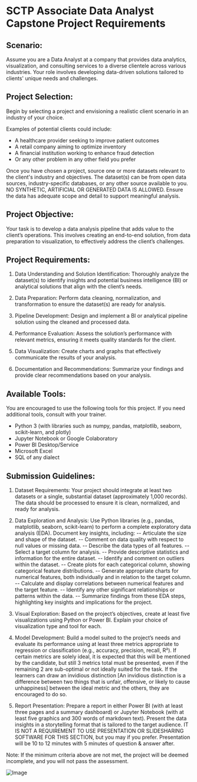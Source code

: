 # SCTP Associate Data Analyst Capstone Project Requirements

## Scenario:
Assume you are a Data Analyst at a company that provides data analytics, visualization, and consulting services to a diverse clientele across various industries. Your role involves developing data-driven solutions tailored to clients' unique needs and challenges.

## Project Selection:
Begin by selecting a project and envisioning a realistic client scenario in an industry of your choice.

Examples of potential clients could include:
- A healthcare provider seeking to improve patient outcomes
- A retail company aiming to optimize inventory
- A financial institution working to enhance fraud detection
- Or any other problem in any other field you prefer

Once you have chosen a project, source one or more datasets relevant to the client's industry and objectives. The dataset(s) can be from open data sources, industry-specific databases, or any other source available to you. NO SYNTHETIC, ARTIFICIAL OR GENERATED DATA IS ALLOWED. Ensure the data has adequate scope and detail to support meaningful analysis.

## Project Objective:
Your task is to develop a data analysis pipeline that adds value to the client’s operations. This involves creating an end-to-end solution, from data preparation to visualization, to effectively address the client’s challenges.

## Project Requirements:

1. Data Understanding and Solution Identification:
Thoroughly analyze the dataset(s) to identify insights and potential business intelligence (BI) or analytical solutions that align with the client’s needs.

2. Data Preparation:
Perform data cleaning, normalization, and transformation to ensure the dataset(s) are ready for analysis.

3. Pipeline Development:
Design and implement a BI or analytical pipeline solution using the cleaned and processed data.

4. Performance Evaluation:
Assess the solution’s performance with relevant metrics, ensuring it meets quality standards for the client.

5. Data Visualization:
Create charts and graphs that effectively communicate the results of your analysis.

6. Documentation and Recommendations:
Summarize your findings and provide clear recommendations based on your analysis.

## Available Tools:
You are encouraged to use the following tools for this project. If you need additional tools, consult with your trainer.
- Python 3 (with libraries such as numpy, pandas, matplotlib, seaborn, scikit-learn, and plotly)
- Jupyter Notebook or Google Colaboratory
- Power BI Desktop/Service
- Microsoft Excel
- SQL of any dialect

## Submission Guidelines:

1. Dataset Requirements:
Your project should integrate at least two datasets or a single, substantial dataset (approximately 1,000 records). The data should be processed to ensure it is clean, normalized, and ready for analysis.

2. Data Exploration and Analysis:
Use Python libraries (e.g., pandas, matplotlib, seaborn, scikit-learn) to perform a complete exploratory data analysis (EDA). Document key insights, including:
-- Articulate the size and shape of the dataset.
-- Comment on data quality with respect to null values or missing data.
-- Describe the data types of all features.
-- Select a target column for analysis.
-- Provide descriptive statistics and information for the entire dataset.
-- Identify and comment on outliers within the dataset.
-- Create plots for each categorical column, showing categorical feature distributions.
-- Generate appropriate charts for numerical features, both individually and in relation to the target column.
-- Calculate and display correlations between numerical features and the target feature.
-- Identify any other significant relationships or patterns within the data.
-- Summarize findings from these EDA steps, highlighting key insights and implications for the project.

3. Visual Exploration:
Based on the project’s objectives, create at least five visualizations using Python or Power BI. Explain your choice of visualization type and tool for each.

4. Model Development:
Build a model suited to the project’s needs and evaluate its performance using at least three metrics appropriate to regression or classification (e.g., accuracy, precision, recall, R²). If certain metrics are solely ideal, it is expected that this will be mentioned by the candidate, but still 3 metrics total must be presented, even if the remaining 2 are sub-optimal or not ideally suited for the task. If the learners can draw an invidious distinction [An invidious distinction is a difference between two things that is unfair, offensive, or likely to cause unhappiness] between the ideal metric and the others, they are encouraged to do so.

5. Report Presentation:
Prepare a report in either Power BI (with at least three pages and a summary dashboard) or Jupyter Notebook (with at least five graphics and 300 words of markdown text). Present the data insights in a storytelling format that is tailored to the target audience. IT IS NOT A REQUIREMENT TO USE PRESENTATION OR SLIDESHARING SOFTWARE FOR THIS SECTION, but you may if you prefer. Presentation will be 10 to 12 minutes with 5 minutes of question & answer after.

Note: If the minimum criteria above are not met, the project will be deemed incomplete, and you will not pass the assessment.

![Image](https://i.imgur.com/jcl6Px4.png)
